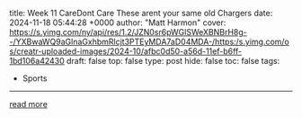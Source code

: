 title: Week 11 CareDont Care These arent your same old Chargers
date: 2024-11-18 05:44:28 +0000
author: "Matt Harmon"
cover: https://s.yimg.com/ny/api/res/1.2/JZN0sr6pWGlSWeXBNBrH8g--/YXBwaWQ9aGlnaGxhbmRlcjt3PTEyMDA7aD04MDA-/https:/s.yimg.com/os/creatr-uploaded-images/2024-10/afbc0d50-a56d-11ef-b6ff-1bd106a42430
draft: false
top: false
type: post
hide: false
toc: false
tags:
  - Sports
---



[read more](https://sports.yahoo.com/week-11-caredont-care-these-arent-your-same-old-chargers-054426983.html)
